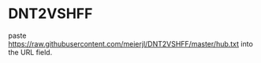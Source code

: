 # DNT2VSHFF

paste https://raw.githubusercontent.com/meierjl/DNT2VSHFF/master/hub.txt into the URL field.
